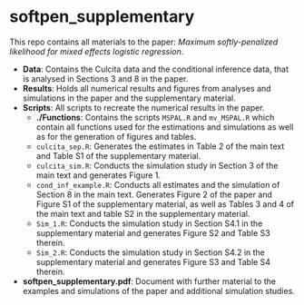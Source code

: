 # softpen_supplementary

This repo contains all materials to the paper:  *Maximum softly-penalized likelihood for mixed effects logistic regression*.

- **Data**: Contains the Culcita data and the conditional inference data, that is analysed in Sections 3 and 8 in the paper. 
- **Results**: Holds all numerical results and figures from analyses and simulations in the paper and the supplementary material.
- **Scripts**: All scripts to recreate the numerical results in the paper. 
	- **./Functions**: Contains the scripts `MSPAL.R` and `mv_MSPAL.R` which contain all functions used for the estimations and simulations as well as for the generation of figures and tables. 
	- `culcita_sep.R`: Generates the estimates in Table 2 of the main text and Table S1 of the supplementary material. 
	- `culcita_sim.R`: Conducts the simulation study in Section 3 of the main text and generates Figure 1.
	- `cond_inf_example.R`: Conducts all estimates and the simulation of Section 8 in the main text. Generates Figure 2 of the paper and Figure S1 of the supplementary material, as well as Tables 3 and 4 of the main text and table S2 in the supplementary material. 
	- `Sim_1.R`: Conducts the simulation study in Section S4.1 in the supplementary material and generates Figure S2 and Table S3 therein. 
	- `Sim_2.R`: Conducts the simulation study in Section S4.2 in the supplementary material and generates Figure S3 and Table S4 therein. 
- **softpen_supplementary.pdf**: Document with further material to the examples and simulations of the paper and additional simulation studies.

